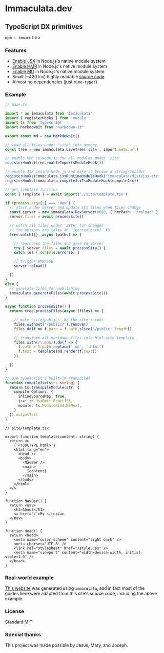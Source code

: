 # Immaculata.dev

## TypeScript DX primitives

```bash
npm i immaculata
```

### Features

* [Enable JSX](/guides/enabling-jsx.html) in Node.js's native module system
* [Enable HMR](/guides/enabling-hmr.html) in Node.js's native module system
* [Enable MD](/guides/enabling-md.html) in Node.js's native module system
* Small (~420 loc) highly readable [source code](https://github.com/thesoftwarephilosopher/immaculata.dev)
* Almost no dependencies (just `mime-types`)

### Example

```ts
// main.ts

import * as immaculata from 'immaculata'
import { registerHooks } from 'module'
import ts from 'typescript'
import MarkdownIt from "markdown-it"

export const md = new MarkdownIt()

// load all files under 'site' into memory
const tree = new immaculata.LiveTree('site', import.meta.url)

// enable HMR in Node.js for all modules under 'site'
registerHooks(tree.enableImportsModuleHook())

// enable JSX inside Node.js and make it become a string-builder
registerHooks(immaculata.jsxRuntimeModuleHook('immaculata/dist/jsx-strings.js'))
registerHooks(immaculata.compileJsxTsxModuleHook(compileJsx))

// get template function
const { template } = await import('./site/template.tsx')

if (process.argv[2] === 'dev') {
  // start a dev server and update its files when files change
  const server = new immaculata.DevServer(8080, { hmrPath: '/reload' })
  server.files = await processSite()

  // watch all files under 'site' for changes
  // the options arg takes an `ignored(path)` fn
  tree.watch({}, async (paths) => {

    // reprocess the files and give to server
    try { server.files = await processSite() }
    catch (e) { console.error(e) }

    // trigger HMR/SSE
    server.reload()

  })
}
else {
  // generate files for publishing
  immaculata.generateFiles(await processSite())
}

async function processSite() {
  return tree.processFiles(async (files) => {

    // make 'site/public/' be the site's root
    files.without('/public/').remove()
    files.do(f => f.path = f.path.slice('/public'.length))

    // transform all markdown files into html with template
    files.with(/\.md$/).do(f => {
      f.path = f.path.replace('.md', '.html')
      f.text = template(md.render(f.text))
    })

  })
}

// use typescript's built-in transpiler
function compileJsx(str: string) {
  return ts.transpileModule(str, {
    compilerOptions: {
      inlineSourceMap: true,
      jsx: ts.JsxEmit.ReactJSX,
      module: ts.ModuleKind.ESNext,
    }
  }).outputText
}
```

```tsx
// site/template.tsx

export function template(content: string) {
  return <>
    {'<!DOCTYPE html>'}
    <html lang="en">
      <Head />
      <body>
        <NavBar />
        <main>
          {content}
        </main>
      </body>
    </html>
  </>
}

function NavBar() {
  return <nav>
    <h3>About</h3>
    <a href='/'>My site</a>
  </nav>
}

function Head() {
  return <head>
    <meta name="color-scheme" content="light dark" />
    <meta charset="UTF-8" />
    <link rel="stylesheet" href="/style.css" />
    <meta name="viewport" content="width=device-width, initial-scale=1.0" />
  </head>
}
```

### Real-world example

[This website](https://github.com/thesoftwarephilosopher/immaculata.dev/blob/website/main.ts)
was generated using `immaculata`, and in fact most of the guides here
were adapted from this site's source code, including the above example.

### License

Standard MIT

### Special thanks

This project was made possible by Jesus, Mary, and Joseph.
